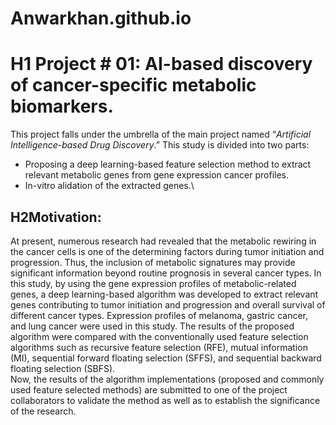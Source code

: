 # Anwarkhan.github.io
# H1 Project # 01: AI-based discovery of cancer-specific metabolic biomarkers.
This project falls under the umbrella of the main project named “*Artificial Intelligence-based Drug Discovery*.” This study is divided into two parts:
* Proposing a deep learning-based feature selection method to extract relevant metabolic genes from gene expression cancer profiles.
* In-vitro alidation of the extracted genes.\
## H2Motivation: 
At present, numerous research had revealed that the metabolic rewiring in the cancer cells is one of the determining factors during tumor initiation and progression. Thus, the inclusion of metabolic signatures may provide significant information beyond routine prognosis in several cancer types. In this study, by using the gene expression profiles of metabolic-related genes, a deep learning-based algorithm was developed to extract relevant genes contributing to tumor initiation and progression and overall survival of different cancer types. Expression profiles of melanoma, gastric cancer, and lung cancer were used in this study. The results of the proposed algorithm were compared with the conventionally used feature selection algorithms such as recursive feature selection (RFE), mutual information (MI), sequential forward floating selection (SFFS), and sequential backward floating selection (SBFS).\
Now, the results of the algorithm implementations (proposed and commonly used feature selected methods) are submitted to one of the project collaborators to validate the method as well as to establish the significance of the research.

